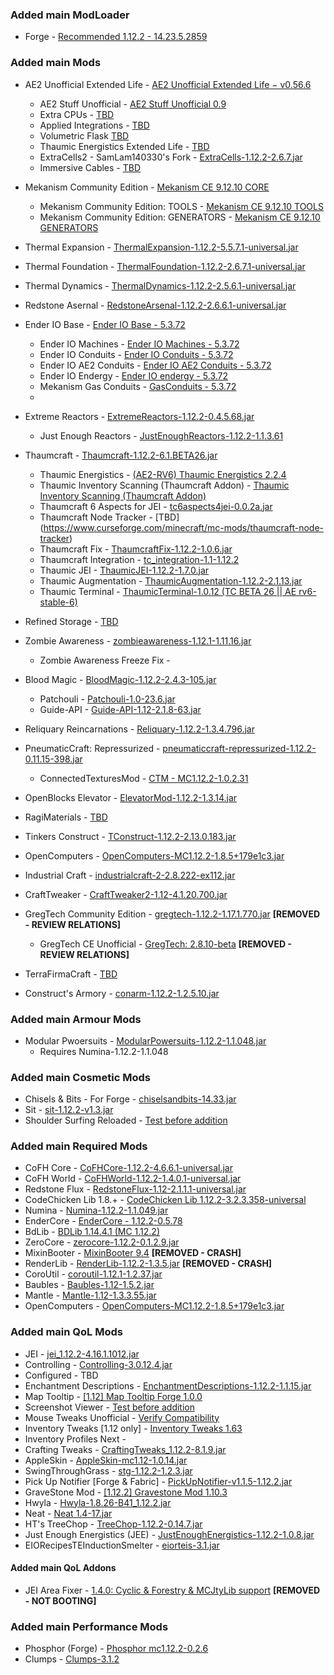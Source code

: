 ### Added main ModLoader
* Forge - [Recommended 1.12.2 - 14.23.5.2859](https://files.minecraftforge.net/net/minecraftforge/forge/index_1.12.2.html)

### Added main Mods
* AE2 Unofficial Extended Life - [AE2 Unofficial Extended Life − v0.56.6](https://www.curseforge.com/minecraft/mc-mods/ae2-extended-life/files/5411078)
    - AE2 Stuff Unofficial - [AE2 Stuff Unofficial 0.9](https://www.curseforge.com/minecraft/mc-mods/ae2-stuff-unofficial/files/5002181)
    - Extra CPUs - [TBD](https://www.curseforge.com/minecraft/mc-mods/extracpus)
    - Applied Integrations - [TBD](https://www.curseforge.com/minecraft/mc-mods/applied-integrations)
    - Volumetric Flask [TBD](https://www.curseforge.com/minecraft/mc-mods/volumetric-flask)
    - Thaumic Energistics Extended Life - [TBD](https://www.curseforge.com/minecraft/mc-mods/thaumic-energistics-extended-life)
    - ExtraCells2 - SamLam140330's Fork - [ExtraCells-1.12.2-2.6.7.jar](https://www.curseforge.com/minecraft/mc-mods/extra-cells-2-samlam140330s-fork/files/3329212)
    - Immersive Cables - [TBD](https://www.curseforge.com/minecraft/mc-mods/immersive-cables)

* Mekanism Community Edition - [Mekanism CE 9.12.10 CORE](https://www.curseforge.com/minecraft/mc-mods/mekanism-ce/files/5351260)
    - Mekanism Community Edition: TOOLS - [Mekanism CE 9.12.10 TOOLS](https://www.curseforge.com/minecraft/mc-mods/mekanism-ce-tools/files/5351262)
    - Mekanism Community Edition: GENERATORS - [Mekanism CE 9.12.10 GENERATORS](https://www.curseforge.com/minecraft/mc-mods/mekanism-ce-generators/files/5351261)

* Thermal Expansion - [ThermalExpansion-1.12.2-5.5.7.1-universal.jar](https://www.curseforge.com/minecraft/mc-mods/thermal-expansion/files/2926431)
* Thermal Foundation - [ThermalFoundation-1.12.2-2.6.7.1-universal.jar]()
* Thermal Dynamics - [ThermalDynamics-1.12.2-2.5.6.1-universal.jar](https://www.curseforge.com/minecraft/mc-mods/thermal-dynamics/download/2920505)
* Redstone Asernal - [RedstoneArsenal-1.12.2-2.6.6.1-universal.jar]()
* Ender IO Base - [Ender IO Base - 5.3.72](https://legacy.curseforge.com/minecraft/mc-mods/ender-io-base/files)
    - Ender IO Machines - [Ender IO Machines - 5.3.72](https://legacy.curseforge.com/minecraft/mc-mods/ender-io-machines/files)
    - Ender IO Conduits - [Ender IO Conduits - 5.3.72](https://legacy.curseforge.com/minecraft/mc-mods/ender-io-conduits/files)
    - Ender IO AE2 Conduits - [Ender IO AE2 Conduits - 5.3.72](https://legacy.curseforge.com/minecraft/mc-mods/ender-io-ae2-conduits/files)
    - Ender IO Endergy - [Ender IO endergy - 5.3.72](https://legacy.curseforge.com/minecraft/mc-mods/ender-io-endergy/files)
    - Mekanism Gas Conduits - [GasConduits - 5.3.72](https://legacy.curseforge.com/minecraft/mc-mods/gas-conduits/files)
    -
* Extreme Reactors - [ExtremeReactors-1.12.2-0.4.5.68.jar](https://www.curseforge.com/minecraft/mc-mods/extreme-reactors/files/3194746)
    - Just Enough Reactors - [JustEnoughReactors-1.12.2-1.1.3.61](https://www.curseforge.com/minecraft/mc-mods/just-enough-reactors/files/2671784)

* Thaumcraft - [Thaumcraft-1.12.2-6.1.BETA26.jar](https://www.curseforge.com/minecraft/mc-mods/thaumcraft/files/2629023)
    - Thaumic Energistics - [(AE2-RV6) Thaumic Energistics 2.2.4](https://www.curseforge.com/minecraft/mc-mods/thaumic-energistics/files/2915506)
    - Thaumic Inventory Scanning (Thaumcraft Addon) - [Thaumic Inventory Scanning (Thaumcraft Addon)](https://www.curseforge.com/minecraft/mc-mods/thaumcraft-inventory-scanning/files/2559089)
    - Thaumcraft 6 Aspects for JEI - [tc6aspects4jei-0.0.2a.jar](https://www.curseforge.com/minecraft/mc-mods/thaumcraft-6-aspects-for-jei/files/2579495)
    - Thaumcraft Node Tracker - [TBD] (https://www.curseforge.com/minecraft/mc-mods/thaumcraft-node-tracker)
    - Thaumcraft Fix - [ThaumcraftFix-1.12.2-1.0.6.jar](https://www.curseforge.com/minecraft/mc-mods/thaumcraftfix/files/5718230)
    - Thaumcraft Integration - [tc_integration-1.1-1.12.2](https://www.curseforge.com/minecraft/mc-mods/thaumcraft-integration/files/5657580)
    - Thaumic JEI - [ThaumicJEI-1.12.2-1.7.0.jar](https://www.curseforge.com/minecraft/mc-mods/thaumic-jei/files/5646810)
    - Thaumic Augmentation - [ThaumicAugmentation-1.12.2-2.1.13.jar](https://www.curseforge.com/minecraft/mc-mods/thaumic-augmentation/files/5129455)
    - Thaumic Terminal - [ThaumicTerminal-1.0.12 (TC BETA 26 || AE rv6-stable-6)](https://www.curseforge.com/minecraft/mc-mods/thaumic-terminal/files/2702806)

* Refined Storage - [TBD](https://www.curseforge.com/minecraft/mc-mods/refined-storage/files/2940914)
* Zombie Awareness - [zombieawareness-1.12.1-1.11.16.jar](https://www.curseforge.com/minecraft/mc-mods/zombie-awareness/files/2663393)
    - Zombie Awareness Freeze Fix - []()
* Blood Magic - [BloodMagic-1.12.2-2.4.3-105.jar](https://www.curseforge.com/minecraft/mc-mods/blood-magic/files/2822288)
    - Patchouli - [Patchouli-1.0-23.6.jar](https://www.curseforge.com/minecraft/mc-mods/patchouli/files/3162874)
    - Guide-API - [Guide-API-1.12-2.1.8-63.jar](https://www.curseforge.com/minecraft/mc-mods/guide-api/files/2645992)
* Reliquary Reincarnations - [Reliquary-1.12.2-1.3.4.796.jar](https://www.curseforge.com/minecraft/mc-mods/reliquary-reincarnations/files/2761319)

* PneumaticCraft: Repressurized - [pneumaticcraft-repressurized-1.12.2-0.11.15-398.jar](https://www.curseforge.com/minecraft/mc-mods/pneumaticcraft-repressurized/files/2978408)
    - ConnectedTexturesMod - [CTM - MC1.12.2-1.0.2.31](https://www.curseforge.com/minecraft/mc-mods/ctm/files/2915363)
* OpenBlocks Elevator - [ElevatorMod-1.12.2-1.3.14.jar](https://www.curseforge.com/minecraft/mc-mods/openblocks-elevator/files/2845365)
* RagiMaterials - [TBD](https://www.curseforge.com/minecraft/mc-mods/ragimaterials)
* Tinkers Construct - [TConstruct-1.12.2-2.13.0.183.jar](https://www.curseforge.com/minecraft/mc-mods/tinkers-construct/files/2902483)
* OpenComputers - [OpenComputers-MC1.12.2-1.8.5+179e1c3.jar](https://www.curseforge.com/minecraft/mc-mods/opencomputers/files/5274236)
* Industrial Craft - [industrialcraft-2-2.8.222-ex112.jar](https://www.curseforge.com/minecraft/mc-mods/industrial-craft/files/3838713)
* CraftTweaker - [CraftTweaker2-1.12-4.1.20.700.jar](https://www.curseforge.com/minecraft/mc-mods/crafttweaker/files/5486112)
* GregTech Community Edition - [gregtech-1.12.2-1.17.1.770.jar](https://www.curseforge.com/minecraft/mc-mods/gregtechce/files/3478805) **[REMOVED - REVIEW RELATIONS]**
    - GregTech CE Unofficial - [GregTech: 2.8.10-beta](https://www.curseforge.com/minecraft/mc-mods/gregtech-ce-unofficial/files/5519022) **[REMOVED - REVIEW RELATIONS]**
* TerraFirmaCraft - [TBD](https://www.curseforge.com/minecraft/mc-mods/terrafirmacraft)
* Construct's Armory - [conarm-1.12.2-1.2.5.10.jar](https://www.curseforge.com/minecraft/mc-mods/constructs-armory/files/3174535)


### Added main Armour Mods
* Modular Pwoersuits - [ModularPowersuits-1.12.2-1.1.048.jar](https://www.curseforge.com/minecraft/mc-mods/modular-powersuits/files/4623218)
    - Requires Numina-1.12.2-1.1.048

### Added main Cosmetic Mods
* Chisels & Bits - For Forge - [chiselsandbits-14.33.jar](https://www.curseforge.com/minecraft/mc-mods/chisels-bits/files/2720655)
* Sit - [sit-1.12.2-v1.3.jar](https://www.curseforge.com/minecraft/mc-mods/sit/files/2848862)
* Shoulder Surfing Reloaded - [Test before addition](https://www.curseforge.com/minecraft/mc-mods/shoulder-surfing-reloaded/files/5183202)


### Added main Required Mods
* CoFH Core - [CoFHCore-1.12.2-4.6.6.1-universal.jar](https://www.curseforge.com/minecraft/mc-mods/cofh-core/download/2920433)
* CoFH World - [CoFHWorld-1.12.2-1.4.0.1-universal.jar](https://www.curseforge.com/minecraft/mc-mods/cofh-world/download/2920434)
* Redstone Flux - [RedstoneFlux-1.12-2.1.1.1-universal.jar](https://www.curseforge.com/minecraft/mc-mods/redstone-flux/download/2920436)
* CodeChicken Lib 1.8.+ - [CodeChicken Lib 1.12.2-3.2.3.358-universal](https://www.curseforge.com/minecraft/mc-mods/codechicken-lib-1-8/download/2779848)
* Numina - [Numina-1.12.2-1.1.049.jar](https://www.curseforge.com/minecraft/mc-mods/numina/files/4629835)
* EnderCore - [EnderCore - 1.12.2-0.5.78](https://www.curseforge.com/minecraft/mc-mods/endercore/files/4671384)
* BdLib - [BDLib 1.14.4.1 (MC 1.12.2)](https://www.curseforge.com/minecraft/mc-mods/bdlib/files/4675629)
* ZeroCore - [zerocore-1.12.2-0.1.2.9.jar](https://www.curseforge.com/minecraft/mc-mods/zerocore/files/3194743)
* MixinBooter - [MixinBooter 9.4](https://www.curseforge.com/minecraft/mc-mods/mixin-booter/files/5739618) **[REMOVED - CRASH]**
* RenderLib - [RenderLib-1.12.2-1.3.5.jar](https://www.curseforge.com/minecraft/mc-mods/renderlib/files/5421689) **[REMOVED - CRASH]**
* CoroUtil - [coroutil-1.12.1-1.2.37.jar](https://legacy.curseforge.com/minecraft/mc-mods/coroutil)
* Baubles - [Baubles-1.12-1.5.2.jar](https://www.curseforge.com/minecraft/mc-mods/baubles/files/2518667)
* Mantle - [Mantle-1.12-1.3.3.55.jar](https://www.curseforge.com/minecraft/mc-mods/mantle/files/2713386)
* OpenComputers - [OpenComputers-MC1.12.2-1.8.5+179e1c3.jar](https://www.curseforge.com/minecraft/mc-mods/opencomputers/files/5274236)


### Added main QoL Mods
* JEI - [jei_1.12.2-4.16.1.1012.jar](https://www.curseforge.com/minecraft/mc-mods/jei/files/5101347)
* Controlling - [Controlling-3.0.12.4.jar](https://www.curseforge.com/minecraft/mc-mods/controlling/files/5408385)
* Configured - TBD
* Enchantment Descriptions - [EnchantmentDescriptions-1.12.2-1.1.15.jar](https://www.curseforge.com/minecraft/mc-mods/enchantment-descriptions/files/2689502)
* Map Tooltip - [[1.12] Map Tooltip Forge 1.0.0](https://www.curseforge.com/minecraft/mc-mods/map-tooltip/files/2962308)
* Screenshot Viewer - [Test before addition](https://www.curseforge.com/minecraft/mc-mods/screenshot-viewer/files/4236445)
* Mouse Tweaks Unofficial - [Verify Compatibility](https://www.curseforge.com/minecraft/mc-mods/mouse-tweaks-unofficial)
* Inventory Tweaks [1.12 only] - [Inventory Tweaks 1.63](https://www.curseforge.com/minecraft/mc-mods/inventory-tweaks/files/2482481)
* Inventory Profiles Next - []()
* Crafting Tweaks - [CraftingTweaks_1.12.2-8.1.9.jar](https://www.curseforge.com/minecraft/mc-mods/crafting-tweaks/files/2562139)
* AppleSkin - [AppleSkin-mc1.12-1.0.14.jar](https://www.curseforge.com/minecraft/mc-mods/appleskin/files/2987247)
* SwingThroughGrass - [stg-1.12.2-1.2.3.jar](https://www.curseforge.com/minecraft/mc-mods/swingthroughgrass/files/2508268)
* Pick Up Notifier [Forge & Fabric] - [PickUpNotifier-v1.1.5-1.12.2.jar](https://www.curseforge.com/minecraft/mc-mods/pick-up-notifier/files/3062121)
* GraveStone Mod - [[1.12.2] Gravestone Mod 1.10.3](https://www.curseforge.com/minecraft/mc-mods/gravestone-mod/files/2744766)
* Hwyla - [Hwyla-1.8.26-B41_1.12.2.jar](https://www.curseforge.com/minecraft/mc-mods/hwyla/files/2568751)
* Neat - [Neat 1.4-17.jar](https://www.curseforge.com/minecraft/mc-mods/neat/files/2595310)
* HT's TreeChop - [TreeChop-1.12.2-0.14.7.jar](https://www.curseforge.com/minecraft/mc-mods/treechop/files/3532213)
* Just Enough Energistics (JEE) - [JustEnoughEnergistics-1.12.2-1.0.8.jar](https://www.curseforge.com/minecraft/mc-mods/just-enough-energistics-jee/files/2783832)
* EIORecipesTEInductionSmelter - [eiorteis-3.1.jar](https://www.curseforge.com/minecraft/mc-mods/eiorecipesteinductionsmelter/files/2602660)


#### Added main QoL Addons
* JEI Area Fixer - [1.4.0: Cyclic & Forestry & MCJtyLib support](https://www.curseforge.com/minecraft/mc-mods/jei-area-fixer/files/5691271) **[REMOVED - NOT BOOTING]**


### Added main Performance Mods
* Phosphor (Forge) - [Phosphor mc1.12.2-0.2.6](https://www.curseforge.com/minecraft/mc-mods/phosphor-forge/files/2747710)
* Clumps - [Clumps-3.1.2](https://www.curseforge.com/minecraft/mc-mods/clumps/files/2666198)

